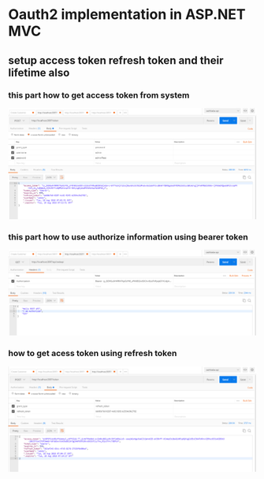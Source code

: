 # Oauth2 implementation in ASP.NET MVC
## setup access token refresh token and their lifetime also

### this part how to get access token from system
![Generate Access Token](https://github.com/tapos007/Oauth2-in-ASP.NET-MVC5/blob/master/images/1.PNG)
### this part how to use authorize information using bearer token 
![Use in Authorize end point](https://github.com/tapos007/Oauth2-in-ASP.NET-MVC5/blob/master/images/2.PNG)
### how to get acess token using refresh token 
![Get Access token using refresh token](https://github.com/tapos007/Oauth2-in-ASP.NET-MVC5/blob/master/images/3.PNG)
